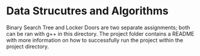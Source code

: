 # Data Strucutres and Algorithms
Binary Search Tree and Locker Doors are two separate assignments; both can be ran with g++ in this directory. The project folder contains a README with more information on how to successfully run the project within the project directory.
